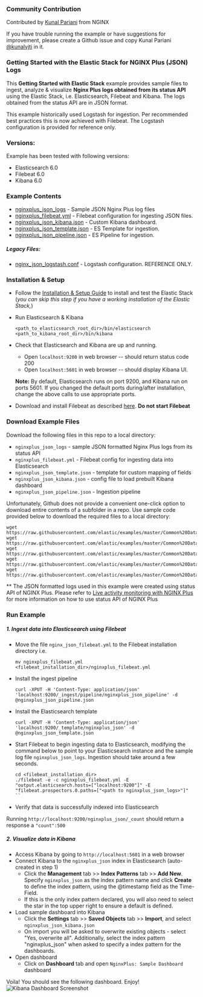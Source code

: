 ### Community Contribution

Contributed by [Kunal Pariani](https://github.com/kunalvjti) from NGINX

If you have trouble running the example or have suggestions for improvement, please create a Github issue and copy Kunal Pariani [@kunalvjti](https://github.com/kunalvjti) in it.

### Getting Started with the Elastic Stack for NGINX Plus (JSON) Logs

This **Getting Started with Elastic Stack** example provides sample files to ingest, analyze & visualize **Nginx Plus logs obtained from its status API** using the Elastic Stack, i.e. Elasticsearch, Filebeat and Kibana. The logs obtained from the status API are in JSON format.

This example historically used Logstash for ingestion. Per recommended best practices this is now achieved with Filebeat. The Logstash configuration is provided for reference only.

### Versions:

Example has been tested with following versions:

- Elasticsearch 6.0
- Filebeat 6.0
- Kibana 6.0


### Example Contents

* [nginxplus_json_logs](https://github.com/elastic/examples/blob/master/Common%20Data%20Formats/nginx_json_plus_logs/nginxplus_json_logs) - Sample JSON Nginx Plus log files
* [nginxplus_filebeat.yml](https://github.com/elastic/examples/blob/master/Common%20Data%20Formats/nginx_json_plus_logs/nginxplus_filebeat.yml) - Filebeat configuration for ingesting JSON files.
* [nginxplus_json_kibana.json](https://github.com/elastic/examples/blob/master/Common%20Data%20Formats/nginx_json_plus_logs/nginxplus_json_kibana.json) - Custom Kibana dashboard.
* [nginxplus_json_template.json](https://github.com/elastic/examples/blob/master/Common%20Data%20Formats/nginx_json_plus_logs/nginxplus_json_template.json) - ES Template for ingestion.
* [nginxplus_json_pipeline.json](https://github.com/elastic/examples/blob/master/Common%20Data%20Formats/nginx_json_plus_logs/nginxplus_json_pipeline.json) - ES Pipeline for ingestion.


##### Legacy Files:

* [nginx_json_logstash.conf](https://github.com/elastic/examples/blob/master/Common%20Data%20Formats/nginx_json_plus_logs/logstash/nginxplus_json_logstash.conf) -  Logstash configuration. REFERENCE ONLY.


### Installation & Setup

* Follow the [Installation & Setup Guide](https://github.com/elastic/examples/blob/master/Installation%20and%20Setup.md) to install and test the Elastic Stack (*you can skip this step if you have a working installation of the Elastic Stack,*)

* Run Elasticsearch & Kibana
  ```
  <path_to_elasticsearch_root_dir>/bin/elasticsearch
  <path_to_kibana_root_dir>/bin/kibana
  ```

* Check that Elasticsearch and Kibana are up and running.
  - Open `localhost:9200` in web browser -- should return status code 200
  - Open `localhost:5601` in web browser -- should display Kibana UI.

  **Note:** By default, Elasticsearch runs on port 9200, and Kibana run on ports 5601. If you changed the default ports during/after installation, change the above calls to use appropriate ports.

* Download and install Filebeat as described [here](https://www.elastic.co/guide/en/beats/filebeat/5.4/filebeat-installation.html). **Do not start Filebeat**


### Download Example Files

Download the following files in this repo to a local directory:

- `nginxplus_json_logs` - sample JSON formatted Nginx Plus logs from its status API
- `nginxplus_filebeat.yml` - Filebeat config for ingesting data into Elasticsearch
- `nginxplus_json_template.json` - template for custom mapping of fields
- `nginxplus_json_kibana.json` - config file to load prebuilt Kibana dashboard
- `nginxplus_json_pipeline.json` - Ingestion pipeline

Unfortunately, Github does not provide a convenient one-click option to download entire contents of a subfolder in a repo. Use sample code provided below to download the required files to a local directory:

```
wget https://raw.githubusercontent.com/elastic/examples/master/Common%20Data%20Formats/nginx_json_plus_logs/nginxplus_filebeat.yml
wget https://raw.githubusercontent.com/elastic/examples/master/Common%20Data%20Formats/nginx_json_plus_logs/nginxplus_json_kibana.json
wget https://raw.githubusercontent.com/elastic/examples/master/Common%20Data%20Formats/nginx_json_plus_logs/nginxplus_json_template.json
wget https://raw.githubusercontent.com/elastic/examples/master/Common%20Data%20Formats/nginx_json_plus_logs/nginxplus_json_pipeline.json
wget https://raw.githubusercontent.com/elastic/examples/master/Common%20Data%20Formats/nginx_json_plus_logs/nginxplus_json_logs
```

** The JSON formatted logs used in this example were created using status API of NGINX Plus. Please refer to [Live activity monitoring with NGINX Plus](https://www.nginx.com/products/live-activity-monitoring/) for more information on how to use status API of NGINX Plus

### Run Example

##### 1. Ingest data into Elasticsearch using Filebeat

* Move the file `nginx_json_filebeat.yml` to the Filebeat installation directory i.e.
    
     ```shell
    mv nginxplus_filebeat.yml <filebeat_installation_dir>/nginxplus_filebeat.yml
    ```
    
* Install the ingest pipeline

    ```shell
    curl -XPUT -H 'Content-Type: application/json' 'localhost:9200/_ingest/pipeline/nginxplus_json_pipeline' -d @nginxplus_json_pipeline.json
    ```

* Install the Elasticsearch template

    ```shell
    curl -XPUT -H 'Content-Type: application/json' 'localhost:9200/_template/nginxplus_json' -d @nginxplus_json_template.json
    ```

* Start Filebeat to begin ingesting data to Elasticsearch, modifying the command below to point to your Elasticsearch instance and the sample log file `nginxplus_json_logs`. Ingestion should take around a few seconds.

    ```shell
    cd <filebeat_installation_dir>
    ./filebeat -e -c nginxplus_filebeat.yml -E "output.elasticsearch.hosts=["localhost:9200"]" -E "filebeat.prospectors.0.paths=["<path to nginxplus_json_logs>"]"
    ``

 * Verify that data is successfully indexed into Elasticsearch

  Running `http://localhost:9200/nginxplus_json/_count` should return a response a `"count":500`

##### 2. Visualize data in Kibana

* Access Kibana by going to `http://localhost:5601` in a web browser
* Connect Kibana to the `nginxplus_json` index in Elasticsearch (auto-created in step 1)
    * Click the **Management** tab >> **Index Patterns** tab >> **Add New**. Specify `nginxplus_json` as the index pattern name and click **Create** to define the index pattern, using the @timestamp field as the Time-Field.
    * If this is the only index pattern declared, you will also need to select the star in the top upper right to ensure a default is defined. 
* Load sample dashboard into Kibana
    * Click the **Settings** tab >> **Saved Objects** tab >> **Import**, and select `nginxplus_json_kibana.json`
    * On import you will be asked to overwrite existing objects - select "Yes, overwrite all". Additionally, select the index pattern "nginxplus_json" when asked to specify a index pattern for the dashboards.
* Open dashboard
    * Click on **Dashboard** tab and open `NginxPlus: Sample Dashboard` dashboard

Voila! You should see the following dashboard. Enjoy!
![Kibana Dashboard Screenshot](https://user-images.githubusercontent.com/12695796/32549960-3a056e08-c483-11e7-9c6c-be7e50018cd5.png)

